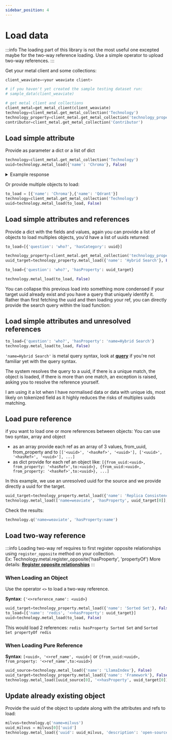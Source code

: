 ```yaml
---
sidebar_position: 4
---
```


# Load data

:::info
The loading part of this library is not the most useful one excepted maybe for the two-way reference loading. Use a simple operator to upload two-way references.
:::


Get your metal client and some collections:

```python
client_weaviate=<your weaviate client>

# if you haven't yet created the sample testing dataset run:
# sample_data(client_weaviate)

# get metal client and collections
client_metal=get_metal_client(client_weaviate)
technology=client_metal.get_metal_collection('Technology')
technology_property=client_metal.get_metal_collection('technology_property')
contributor=client_metal.get_metal_collection('Contributor')
```
## Load simple attribute

Provide as parameter a dict or a list of dict

```python
technology=client_metal.get_metal_collection('Technology')
uuid=technology.metal_load({'name': 'Chroma'}, False)
```

<details>
  <summary>Example response</summary>
```json
[UUID('b0b0f7b2-1a16-4a7f-8a1f-cb6c93db5137')]
```
</details>

Or provide multiple objects to load:

```python
to_load = [{'name': 'Chroma'},{'name': 'Qdrant'}]
technology=client_metal.get_metal_collection('Technology')
uuid=technology.metal_load(to_load, False)
```

## Load simple attributes and references

Provide a dict with the fields and values, again you can provide a list of objects to load multiples objects, you'd have a list of uuids returned:

```python
to_load=[{'question': 'who?', 'hasCategory': uuid}]

technology_property=client_metal.get_metal_collection('technology_property')
uuid_target=technology_property.metal_load({'name': 'Hybrid Search'}, False)

to_load={'question': 'who?', 'hasProperty': uuid_target}

technology.metal_load(to_load, False)
```

You can collapse this previous load into something more condensed if your target uuid already exist and you have a query that uniquely identify it. 
Rather than first fetching the uuid and then loading your ref, you can directly provide the search query within the load function:

## Load simple attributes and unresolved references

```python
to_load={'question': 'who?', 'hasProperty': 'name=Hybrid Search'}
technology.metal_load(to_load, False)
```

`'name=Hybrid Search'` is metal query syntax, look at **[query](query_data.md)** if you're not familiar yet with the query syntax.

The system resolves the query to a uuid, if there is a unique match, the object is loaded, if there is more than one match, an exception is raised, asking you to resolve the reference yourself.

I am using it a lot when I have normalised data or data with unique ids, most likely on tokenized field as it highly reduces the risks of multiples uuids matching.

## Load pure reference

if you want to load one or more references between objects:
You can use two syntax, array and object
- as an array provide each ref as an array of 3 values, from_uuid, from_property and to `[['<uuid>', '<hasRef>', '<uuid>'], ['<uuid>', '<hasRef>', '<uuid>'], ...]`
- as dict provide for each ref an object like: `[{from_uuid:<uuid>, from_property: '<hasRef>',to:<uuid>}, {from_uuid:<uuid>, from_property: '<hasRef>',to:<uuid>}, ...]`

In this example, we use an unresolved uuid for the source and we provide directly a uuid for the target.

```python
uuid_target=technology_property.metal_load({'name': 'Replica Consistency'}, False)
technology.metal_load(['name=weaviate', 'hasProperty', uuid_target[0]], False)
```

Check the results:

```python
technology.q('name=weaviate', 'hasProperty:name')
```

## Load two-way reference

:::info
Loading two-way ref requires to first register opposite relationships using
`register_opposite` method on your collection.  
Ex: Technology.metal.register_opposite('hasProperty', 'propertyOf')
More details: **[Register opposite relationships](init_metal.md#register-opposite-relationships)** 
:::


### When Loading an Object

Use the operator `<>` to load a two-way reference.

**Syntax**: `{'<>reference_name': <uuid>}`

```python
uuid_target=technology_property.metal_load({'name': 'Sorted Set'}, False)
to_load=[{'name': 'redis', '<>hasProperty': uuid_target}]
uuid=technology.metal_load(to_load, False)
```

This would load 2 references:
`redis hasProperty Sorted Set` and `Sorted Set propertyOf redis`

### When Loading Pure Reference

**Syntax**: `[<uuid>, '<>ref_name', <uuid>]` or `{from_uuid:<uuid>, from_property: '<>ref_name',to:<uuid>}`

```python
uuid_source=technology.metal_load({'name': 'LlamaIndex'}, False)
uuid_target=technology_property.metal_load({'name': 'Framework'}, False)
technology.metal_load([uuid_source[0], '<>hasProperty', uuid_target[0]], False)
```

## Update already existing object

Provide the uuid of the object to update along with the attributes and refs to load:

```python
milvus=technology.q('name=milvus')
uuid_milvus = milvus[0]['uuid']
technology.metal_load({'uuid': uuid_milvus, 'description': 'open-source vector database'}, False)
```

